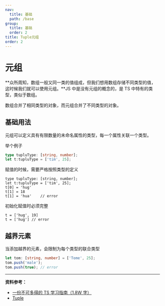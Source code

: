 ```yaml
---
nav:
  title: 基础
  path: /base
group:
  title: 基础
  order: 2
title: Tuple元组
order: 2
---
```


# 元组

**众所周知，数组一般又同一类的值组成，但我们想用数组存储不同类型的值，这时候我们就可以使用元组。**JS 中是没有元组的概念的，是 TS 中特有的类型，类似于数组。

数组合并了相同类型的对象，而元组合并了不同类型的对象。

## 基础用法

元组可以定义具有有限数量的未命名属性的类型，每一个属性关联一个类型。

举个例子

```ts
type tupluType: [string, number];
let t:tupluType = ['tim', 25];
```

赋值的时候，需要严格按照类型的定义

```TS
type tupluType: [string, number];
let t:tupluType = ['tim', 25];
t[0] = 'hug'
t[1] = 18
t[1] = 'hua'	// error
```

初始化赋值时必须完整

```TS
t = ['hug', 19]
t = ['hug']	// error
```

## 越界元素

当添加越界的元素，会限制为每个类型的联合类型

```ts
let tom: [string, number] = ['Tome', 25];
tom.push('male');
tom.push(true); // error
```

---

**资料参考：**

- [一份不可多得的 TS 学习指南（1.8W 字）](https://juejin.cn/post/6872111128135073806)
- [Tuple](https://tsejx.github.io/typescript-guidebook/syntax/basics/tuple)

